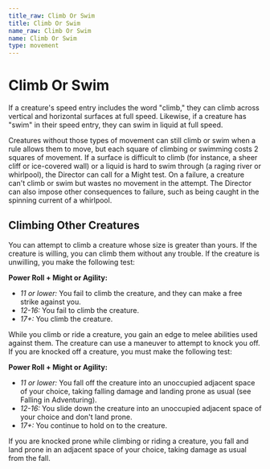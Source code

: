 ```yaml
---
title_raw: Climb Or Swim
title: Climb Or Swim
name_raw: Climb Or Swim
name: Climb Or Swim
type: movement
---
```


# Climb Or Swim

If a creature's speed entry includes the word "climb," they can climb across vertical and horizontal surfaces at full speed. Likewise, if a creature has "swim" in their speed entry, they can swim in liquid at full speed.

Creatures without those types of movement can still climb or swim when a rule allows them to move, but each square of climbing or swimming costs 2 squares of movement. If a surface is difficult to climb (for instance, a sheer cliff or ice-covered wall) or a liquid is hard to swim through (a raging river or whirlpool), the Director can call for a Might test. On a failure, a creature can't climb or swim but wastes no movement in the attempt. The Director can also impose other consequences to failure, such as being caught in the spinning current of a whirlpool.

## Climbing Other Creatures

You can attempt to climb a creature whose size is greater than yours. If the creature is willing, you can climb them without any trouble. If the creature is unwilling, you make the following test:

**Power Roll + Might or Agility:**

- *11 or lower:* You fail to climb the creature, and they can make a free strike against you.
- *12-16:* You fail to climb the creature.
- *17+:* You climb the creature.

While you climb or ride a creature, you gain an edge to melee abilities used against them. The creature can use a maneuver to attempt to knock you off. If you are knocked off a creature, you must make the following test:

**Power Roll + Might or Agility:**

- *11 or lower:* You fall off the creature into an unoccupied adjacent space of your choice, taking falling damage and landing prone as usual (see Falling in Adventuring).
- *12-16:* You slide down the creature into an unoccupied adjacent space of your choice and don't land prone.
- *17+:* You continue to hold on to the creature.

If you are knocked prone while climbing or riding a creature, you fall and land prone in an adjacent space of your choice, taking damage as usual from the fall.

